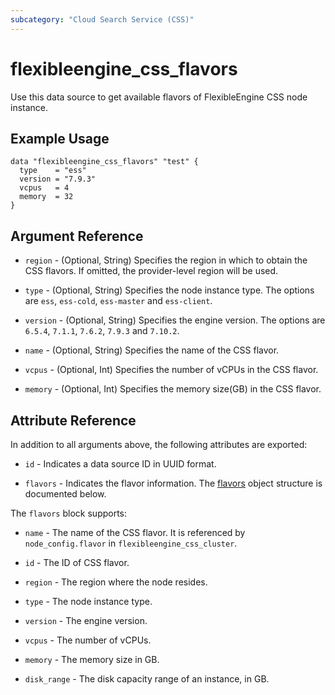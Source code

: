 ```yaml
---
subcategory: "Cloud Search Service (CSS)"
---
```


# flexibleengine_css_flavors

Use this data source to get available flavors of FlexibleEngine CSS node instance.

## Example Usage

```hcl
data "flexibleengine_css_flavors" "test" {
  type    = "ess"
  version = "7.9.3"
  vcpus   = 4
  memory  = 32
}
```

## Argument Reference

* `region` - (Optional, String) Specifies the region in which to obtain the CSS flavors. If omitted, the
  provider-level region will be used.

* `type` - (Optional, String) Specifies the node instance type. The options are `ess`, `ess-cold`, `ess-master`
  and `ess-client`.

* `version` - (Optional, String) Specifies the engine version. The options are `6.5.4`, `7.1.1`, `7.6.2`, `7.9.3`
  and `7.10.2`.

* `name` - (Optional, String) Specifies the name of the CSS flavor.

* `vcpus` - (Optional, Int) Specifies the number of vCPUs in the CSS flavor.

* `memory` - (Optional, Int) Specifies the memory size(GB) in the CSS flavor.

## Attribute Reference

In addition to all arguments above, the following attributes are exported:

* `id` - Indicates a data source ID in UUID format.

* `flavors` - Indicates the flavor information. The [flavors](#css_flavors) object structure is documented below.

<a name="css_flavors"></a>
The `flavors` block supports:

* `name` - The name of the CSS flavor. It is referenced by `node_config.flavor` in `flexibleengine_css_cluster`.

* `id` - The ID of CSS flavor.

* `region` - The region where the node resides.

* `type` - The node instance type.

* `version` - The engine version.

* `vcpus` - The number of vCPUs.

* `memory` - The memory size in GB.

* `disk_range` - The disk capacity range of an instance, in GB.
